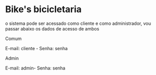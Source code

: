 # Bike's bicicletaria

o sistema pode ser acessado como cliente e como administrador, vou passar abaixo os dados de acesso de ambos

Comum

E-mail: cliente - Senha: senha

Admin

E-mail: admin- Senha: senha



